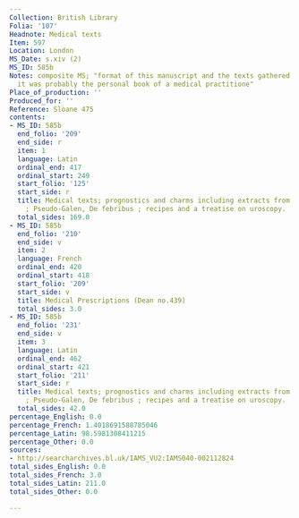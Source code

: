 ```yaml
---
Collection: British Library
Folia: '107'
Headnote: Medical texts
Item: 597
Location: London
MS_Date: s.xiv (2)
MS_ID: 585b
Notes: composite MS; "format of this manuscript and the texts gathered suggest that
  it was probably the personal book of a medical practitione"
Place_of_production: ''
Produced_for: ''
Reference: Sloane 475
contents:
- MS_ID: 585b
  end_folio: '209'
  end_side: r
  item: 1
  language: Latin
  ordinal_end: 417
  ordinal_start: 249
  start_folio: '125'
  start_side: r
  title: Medical texts; prognostics and charms including extracts from Isidore, Etymologiae
    ; Pseudo-Galen, De febribus ; recipes and a treatise on uroscopy.
  total_sides: 169.0
- MS_ID: 585b
  end_folio: '210'
  end_side: v
  item: 2
  language: French
  ordinal_end: 420
  ordinal_start: 418
  start_folio: '209'
  start_side: v
  title: Medical Prescriptions (Dean no.439)
  total_sides: 3.0
- MS_ID: 585b
  end_folio: '231'
  end_side: v
  item: 3
  language: Latin
  ordinal_end: 462
  ordinal_start: 421
  start_folio: '211'
  start_side: r
  title: Medical texts; prognostics and charms including extracts from Isidore, Etymologiae
    ; Pseudo-Galen, De febribus ; recipes and a treatise on uroscopy.
  total_sides: 42.0
percentage_English: 0.0
percentage_French: 1.4018691588785046
percentage_Latin: 98.5981308411215
percentage_Other: 0.0
sources:
- http://searcharchives.bl.uk/IAMS_VU2:IAMS040-002112824
total_sides_English: 0.0
total_sides_French: 3.0
total_sides_Latin: 211.0
total_sides_Other: 0.0

---
```

